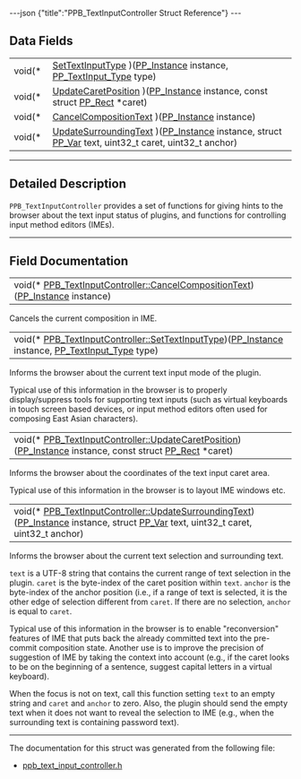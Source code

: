 ---json {"title":"PPB\_TextInputController Struct Reference"} ---

Data Fields
-----------

<table><tbody><tr class="odd"><td style="text-align: right;">void(* </td><td><a href="/docs/native-client/pepper_stable/c/struct_p_p_b___text_input_controller__1__0#a4cb36e7536a78dc5893c288c2885cb97" class="el">SetTextInputType</a> )(<a href="/docs/native-client/pepper_stable/c/group___typedefs#ga89b662403e6a687bb914b80114c0d19d" class="el">PP_Instance</a> instance, <a href="/docs/native-client/pepper_stable/c/group___enums#ga5fef49ee4c2cc6dcead825340da0f116" class="el">PP_TextInput_Type</a> type)</td></tr><tr class="even"><td style="text-align: right;">void(* </td><td><a href="/docs/native-client/pepper_stable/c/struct_p_p_b___text_input_controller__1__0#ab34cfc4db88d4387845317042ceb63af" class="el">UpdateCaretPosition</a> )(<a href="/docs/native-client/pepper_stable/c/group___typedefs#ga89b662403e6a687bb914b80114c0d19d" class="el">PP_Instance</a> instance, const struct <a href="/docs/native-client/pepper_stable/c/struct_p_p___rect/" class="el">PP_Rect</a> *caret)</td></tr><tr class="odd"><td style="text-align: right;">void(* </td><td><a href="/docs/native-client/pepper_stable/c/struct_p_p_b___text_input_controller__1__0#a4b05a8a76a6daadab941fb24ce5d23ce" class="el">CancelCompositionText</a> )(<a href="/docs/native-client/pepper_stable/c/group___typedefs#ga89b662403e6a687bb914b80114c0d19d" class="el">PP_Instance</a> instance)</td></tr><tr class="even"><td style="text-align: right;">void(* </td><td><a href="/docs/native-client/pepper_stable/c/struct_p_p_b___text_input_controller__1__0#aca1b52ba11e4384255eeecd90fc45ba5" class="el">UpdateSurroundingText</a> )(<a href="/docs/native-client/pepper_stable/c/group___typedefs#ga89b662403e6a687bb914b80114c0d19d" class="el">PP_Instance</a> instance, struct <a href="/docs/native-client/pepper_stable/c/struct_p_p___var/" class="el">PP_Var</a> text, uint32_t caret, uint32_t anchor)</td></tr></tbody></table>

------------------------------------------------------------------------

<span id="details" class="anchor" style="margin: 0;"></span>

Detailed Description
--------------------

`PPB_TextInputController` provides a set of functions for giving hints to the browser about the text input status of plugins, and functions for controlling input method editors (IMEs).

------------------------------------------------------------------------

Field Documentation
-------------------

<span id="a4b05a8a76a6daadab941fb24ce5d23ce" class="anchor" style="margin: 0;"></span>

<table><tbody><tr class="odd"><td>void(* <a href="/docs/native-client/pepper_stable/c/struct_p_p_b___text_input_controller__1__0#a4b05a8a76a6daadab941fb24ce5d23ce" class="el">PPB_TextInputController::CancelCompositionText</a>)(<a href="/docs/native-client/pepper_stable/c/group___typedefs#ga89b662403e6a687bb914b80114c0d19d" class="el">PP_Instance</a> instance)</td></tr></tbody></table>

Cancels the current composition in IME.

<span id="a4cb36e7536a78dc5893c288c2885cb97" class="anchor" style="margin: 0;"></span>

<table><tbody><tr class="odd"><td>void(* <a href="/docs/native-client/pepper_stable/c/struct_p_p_b___text_input_controller__1__0#a4cb36e7536a78dc5893c288c2885cb97" class="el">PPB_TextInputController::SetTextInputType</a>)(<a href="/docs/native-client/pepper_stable/c/group___typedefs#ga89b662403e6a687bb914b80114c0d19d" class="el">PP_Instance</a> instance, <a href="/docs/native-client/pepper_stable/c/group___enums#ga5fef49ee4c2cc6dcead825340da0f116" class="el">PP_TextInput_Type</a> type)</td></tr></tbody></table>

Informs the browser about the current text input mode of the plugin.

Typical use of this information in the browser is to properly display/suppress tools for supporting text inputs (such as virtual keyboards in touch screen based devices, or input method editors often used for composing East Asian characters).

<span id="ab34cfc4db88d4387845317042ceb63af" class="anchor" style="margin: 0;"></span>

<table><tbody><tr class="odd"><td>void(* <a href="/docs/native-client/pepper_stable/c/struct_p_p_b___text_input_controller__1__0#ab34cfc4db88d4387845317042ceb63af" class="el">PPB_TextInputController::UpdateCaretPosition</a>)(<a href="/docs/native-client/pepper_stable/c/group___typedefs#ga89b662403e6a687bb914b80114c0d19d" class="el">PP_Instance</a> instance, const struct <a href="/docs/native-client/pepper_stable/c/struct_p_p___rect/" class="el">PP_Rect</a> *caret)</td></tr></tbody></table>

Informs the browser about the coordinates of the text input caret area.

Typical use of this information in the browser is to layout IME windows etc.

<span id="aca1b52ba11e4384255eeecd90fc45ba5" class="anchor" style="margin: 0;"></span>

<table><tbody><tr class="odd"><td>void(* <a href="/docs/native-client/pepper_stable/c/struct_p_p_b___text_input_controller__1__0#aca1b52ba11e4384255eeecd90fc45ba5" class="el">PPB_TextInputController::UpdateSurroundingText</a>)(<a href="/docs/native-client/pepper_stable/c/group___typedefs#ga89b662403e6a687bb914b80114c0d19d" class="el">PP_Instance</a> instance, struct <a href="/docs/native-client/pepper_stable/c/struct_p_p___var/" class="el">PP_Var</a> text, uint32_t caret, uint32_t anchor)</td></tr></tbody></table>

Informs the browser about the current text selection and surrounding text.

`text` is a UTF-8 string that contains the current range of text selection in the plugin. `caret` is the byte-index of the caret position within `text`. `anchor` is the byte-index of the anchor position (i.e., if a range of text is selected, it is the other edge of selection different from `caret`. If there are no selection, `anchor` is equal to `caret`.

Typical use of this information in the browser is to enable "reconversion" features of IME that puts back the already committed text into the pre-commit composition state. Another use is to improve the precision of suggestion of IME by taking the context into account (e.g., if the caret looks to be on the beginning of a sentence, suggest capital letters in a virtual keyboard).

When the focus is not on text, call this function setting `text` to an empty string and `caret` and `anchor` to zero. Also, the plugin should send the empty text when it does not want to reveal the selection to IME (e.g., when the surrounding text is containing password text).

------------------------------------------------------------------------

The documentation for this struct was generated from the following file:

-   <a href="/docs/native-client/pepper_stable/c/ppb__text__input__controller_8h/" class="el">ppb_text_input_controller.h</a>
